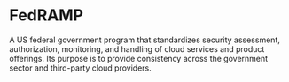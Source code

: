 
# FedRAMP

A US federal government program that standardizes security assessment, authorization, monitoring, and handling of cloud services and product offerings. Its purpose is to provide consistency across the government sector and third-party cloud providers.
